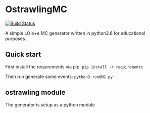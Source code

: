 # OstrawlingMC
[![Build Status](https://travis-ci.org/JacobRawling/OstrawlingMC.svg?branch=master)](https://travis-ci.org/JacobRawling/OstrawlingMC)

A simple LO e+e MC generator written in python3.6 for educational purposes. 


## Quick start

First install the requirements via pip:
    ```pip install -r requirements```

Then run generate some events:
    ```python3 runOMC.py```

## ostrawling module

The generator is setup as a python module 
